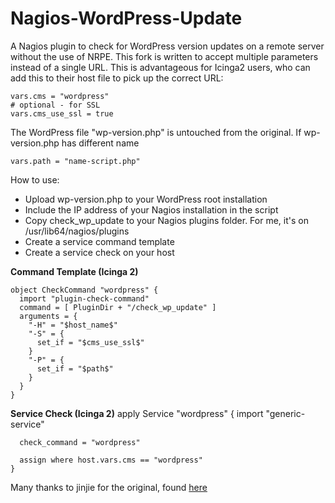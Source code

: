 Nagios-WordPress-Update
===============

A Nagios plugin to check for WordPress version updates on a remote server without the use of NRPE.
This fork is written to accept multiple parameters instead of a single URL.  This is advantageous for Icinga2 users, who can add this to their host file to pick up the correct URL:

    vars.cms = "wordpress"
    # optional - for SSL
    vars.cms_use_ssl = true
The WordPress file "wp-version.php" is untouched from the original.
If wp-version.php has different name

    vars.path = "name-script.php"
How to use:

- Upload wp-version.php to your WordPress root installation
- Include the IP address of your Nagios installation in the script
- Copy check\_wp\_update to your Nagios plugins folder. For me, it's on /usr/lib64/nagios/plugins
- Create a service command template
- Create a service check on your host

__Command Template (Icinga 2)__

    object CheckCommand "wordpress" {
      import "plugin-check-command"
      command = [ PluginDir + "/check_wp_update" ]
      arguments = {
        "-H" = "$host_name$"
        "-S" = {
          set_if = "$cms_use_ssl$"
        }
        "-P" = {
          set_if = "$path$"
        }
      }
    }


__Service Check (Icinga 2)__
    apply Service "wordpress" {
      import "generic-service"

      check_command = "wordpress"

      assign where host.vars.cms == "wordpress"
    }

Many thanks to jinjie for the original, found [here](https://github.com/jinjie/Nagios-WordPress-Update)
